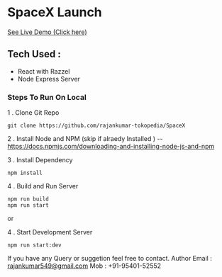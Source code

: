 # SpaceX Launch

[See Live Demo  (Click here)](https://space-x-launch-list.herokuapp.com/)

## Tech Used :
- React with Razzel
- Node Express Server

### Steps To Run On Local
1 . Clone Git Repo 
```shell script
git clone https://github.com/rajankumar-tokopedia/SpaceX
```
2 . Install Node and NPM (skip if alraedy Installed )
--https://docs.npmjs.com/downloading-and-installing-node-js-and-npm

3 . Install Dependency
 ```shell script
npm install 
``` 

4 . Build and Run Server
```shell script
npm run build
npm run start
```

or 

4 . Start Development Server
```shell script
npm run start:dev
```

If you have any Query or suggetion feel free to contact.
Author 
Email : rajankumar549@gmail.com
Mob : +91-95401-52552








